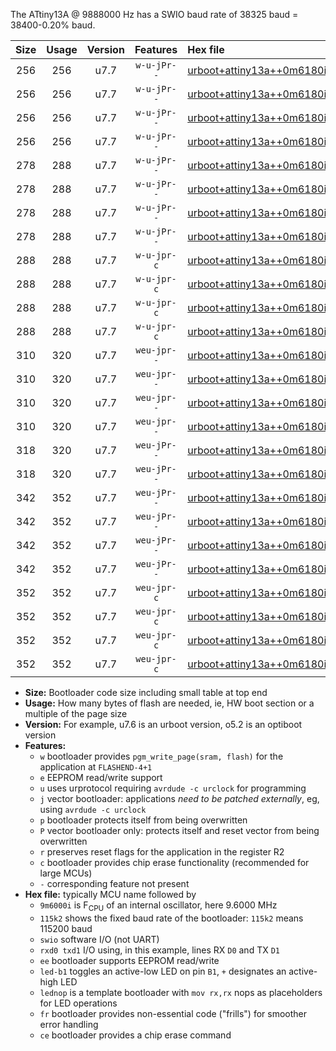 The ATtiny13A @ 9888000 Hz has a SWIO baud rate of 38325 baud = 38400-0.20% baud.

|Size|Usage|Version|Features|Hex file|
|:-:|:-:|:-:|:-:|:--|
|256|256|u7.7|`w-u-jPr--`|[urboot+attiny13a++0m6180i++++2k4_swio_rxb0_txb1_led+b2.hex](https://raw.githubusercontent.com/stefanrueger/urboot.hex/main/mcus/attiny13a/internal_oscillator/fint++0m6180_Hz/br++++2k4_bps/urboot+attiny13a++0m6180i++++2k4_swio_rxb0_txb1_led+b2.hex)|
|256|256|u7.7|`w-u-jPr--`|[urboot+attiny13a++0m6180i++++2k4_swio_rxb0_txb1_lednop.hex](https://raw.githubusercontent.com/stefanrueger/urboot.hex/main/mcus/attiny13a/internal_oscillator/fint++0m6180_Hz/br++++2k4_bps/urboot+attiny13a++0m6180i++++2k4_swio_rxb0_txb1_lednop.hex)|
|256|256|u7.7|`w-u-jPr--`|[urboot+attiny13a++0m6180i++++2k4_swio_rxb1_txb0_led+b2.hex](https://raw.githubusercontent.com/stefanrueger/urboot.hex/main/mcus/attiny13a/internal_oscillator/fint++0m6180_Hz/br++++2k4_bps/urboot+attiny13a++0m6180i++++2k4_swio_rxb1_txb0_led+b2.hex)|
|256|256|u7.7|`w-u-jPr--`|[urboot+attiny13a++0m6180i++++2k4_swio_rxb1_txb0_lednop.hex](https://raw.githubusercontent.com/stefanrueger/urboot.hex/main/mcus/attiny13a/internal_oscillator/fint++0m6180_Hz/br++++2k4_bps/urboot+attiny13a++0m6180i++++2k4_swio_rxb1_txb0_lednop.hex)|
|278|288|u7.7|`w-u-jPr--`|[urboot+attiny13a++0m6180i++++2k4_swio_rxb0_txb1_led+b2_fr.hex](https://raw.githubusercontent.com/stefanrueger/urboot.hex/main/mcus/attiny13a/internal_oscillator/fint++0m6180_Hz/br++++2k4_bps/urboot+attiny13a++0m6180i++++2k4_swio_rxb0_txb1_led+b2_fr.hex)|
|278|288|u7.7|`w-u-jPr--`|[urboot+attiny13a++0m6180i++++2k4_swio_rxb0_txb1_lednop_fr.hex](https://raw.githubusercontent.com/stefanrueger/urboot.hex/main/mcus/attiny13a/internal_oscillator/fint++0m6180_Hz/br++++2k4_bps/urboot+attiny13a++0m6180i++++2k4_swio_rxb0_txb1_lednop_fr.hex)|
|278|288|u7.7|`w-u-jPr--`|[urboot+attiny13a++0m6180i++++2k4_swio_rxb1_txb0_led+b2_fr.hex](https://raw.githubusercontent.com/stefanrueger/urboot.hex/main/mcus/attiny13a/internal_oscillator/fint++0m6180_Hz/br++++2k4_bps/urboot+attiny13a++0m6180i++++2k4_swio_rxb1_txb0_led+b2_fr.hex)|
|278|288|u7.7|`w-u-jPr--`|[urboot+attiny13a++0m6180i++++2k4_swio_rxb1_txb0_lednop_fr.hex](https://raw.githubusercontent.com/stefanrueger/urboot.hex/main/mcus/attiny13a/internal_oscillator/fint++0m6180_Hz/br++++2k4_bps/urboot+attiny13a++0m6180i++++2k4_swio_rxb1_txb0_lednop_fr.hex)|
|288|288|u7.7|`w-u-jpr-c`|[urboot+attiny13a++0m6180i++++2k4_swio_rxb0_txb1_led+b2_fr_ce.hex](https://raw.githubusercontent.com/stefanrueger/urboot.hex/main/mcus/attiny13a/internal_oscillator/fint++0m6180_Hz/br++++2k4_bps/urboot+attiny13a++0m6180i++++2k4_swio_rxb0_txb1_led+b2_fr_ce.hex)|
|288|288|u7.7|`w-u-jpr-c`|[urboot+attiny13a++0m6180i++++2k4_swio_rxb0_txb1_lednop_fr_ce.hex](https://raw.githubusercontent.com/stefanrueger/urboot.hex/main/mcus/attiny13a/internal_oscillator/fint++0m6180_Hz/br++++2k4_bps/urboot+attiny13a++0m6180i++++2k4_swio_rxb0_txb1_lednop_fr_ce.hex)|
|288|288|u7.7|`w-u-jpr-c`|[urboot+attiny13a++0m6180i++++2k4_swio_rxb1_txb0_led+b2_fr_ce.hex](https://raw.githubusercontent.com/stefanrueger/urboot.hex/main/mcus/attiny13a/internal_oscillator/fint++0m6180_Hz/br++++2k4_bps/urboot+attiny13a++0m6180i++++2k4_swio_rxb1_txb0_led+b2_fr_ce.hex)|
|288|288|u7.7|`w-u-jpr-c`|[urboot+attiny13a++0m6180i++++2k4_swio_rxb1_txb0_lednop_fr_ce.hex](https://raw.githubusercontent.com/stefanrueger/urboot.hex/main/mcus/attiny13a/internal_oscillator/fint++0m6180_Hz/br++++2k4_bps/urboot+attiny13a++0m6180i++++2k4_swio_rxb1_txb0_lednop_fr_ce.hex)|
|310|320|u7.7|`weu-jpr--`|[urboot+attiny13a++0m6180i++++2k4_swio_rxb0_txb1_ee_led+b2.hex](https://raw.githubusercontent.com/stefanrueger/urboot.hex/main/mcus/attiny13a/internal_oscillator/fint++0m6180_Hz/br++++2k4_bps/urboot+attiny13a++0m6180i++++2k4_swio_rxb0_txb1_ee_led+b2.hex)|
|310|320|u7.7|`weu-jpr--`|[urboot+attiny13a++0m6180i++++2k4_swio_rxb0_txb1_ee_lednop.hex](https://raw.githubusercontent.com/stefanrueger/urboot.hex/main/mcus/attiny13a/internal_oscillator/fint++0m6180_Hz/br++++2k4_bps/urboot+attiny13a++0m6180i++++2k4_swio_rxb0_txb1_ee_lednop.hex)|
|310|320|u7.7|`weu-jpr--`|[urboot+attiny13a++0m6180i++++2k4_swio_rxb1_txb0_ee_led+b2.hex](https://raw.githubusercontent.com/stefanrueger/urboot.hex/main/mcus/attiny13a/internal_oscillator/fint++0m6180_Hz/br++++2k4_bps/urboot+attiny13a++0m6180i++++2k4_swio_rxb1_txb0_ee_led+b2.hex)|
|310|320|u7.7|`weu-jpr--`|[urboot+attiny13a++0m6180i++++2k4_swio_rxb1_txb0_ee_lednop.hex](https://raw.githubusercontent.com/stefanrueger/urboot.hex/main/mcus/attiny13a/internal_oscillator/fint++0m6180_Hz/br++++2k4_bps/urboot+attiny13a++0m6180i++++2k4_swio_rxb1_txb0_ee_lednop.hex)|
|318|320|u7.7|`weu-jPr--`|[urboot+attiny13a++0m6180i++++2k4_swio_rxb0_txb1_ee.hex](https://raw.githubusercontent.com/stefanrueger/urboot.hex/main/mcus/attiny13a/internal_oscillator/fint++0m6180_Hz/br++++2k4_bps/urboot+attiny13a++0m6180i++++2k4_swio_rxb0_txb1_ee.hex)|
|318|320|u7.7|`weu-jPr--`|[urboot+attiny13a++0m6180i++++2k4_swio_rxb1_txb0_ee.hex](https://raw.githubusercontent.com/stefanrueger/urboot.hex/main/mcus/attiny13a/internal_oscillator/fint++0m6180_Hz/br++++2k4_bps/urboot+attiny13a++0m6180i++++2k4_swio_rxb1_txb0_ee.hex)|
|342|352|u7.7|`weu-jPr--`|[urboot+attiny13a++0m6180i++++2k4_swio_rxb0_txb1_ee_led+b2_fr.hex](https://raw.githubusercontent.com/stefanrueger/urboot.hex/main/mcus/attiny13a/internal_oscillator/fint++0m6180_Hz/br++++2k4_bps/urboot+attiny13a++0m6180i++++2k4_swio_rxb0_txb1_ee_led+b2_fr.hex)|
|342|352|u7.7|`weu-jPr--`|[urboot+attiny13a++0m6180i++++2k4_swio_rxb0_txb1_ee_lednop_fr.hex](https://raw.githubusercontent.com/stefanrueger/urboot.hex/main/mcus/attiny13a/internal_oscillator/fint++0m6180_Hz/br++++2k4_bps/urboot+attiny13a++0m6180i++++2k4_swio_rxb0_txb1_ee_lednop_fr.hex)|
|342|352|u7.7|`weu-jPr--`|[urboot+attiny13a++0m6180i++++2k4_swio_rxb1_txb0_ee_led+b2_fr.hex](https://raw.githubusercontent.com/stefanrueger/urboot.hex/main/mcus/attiny13a/internal_oscillator/fint++0m6180_Hz/br++++2k4_bps/urboot+attiny13a++0m6180i++++2k4_swio_rxb1_txb0_ee_led+b2_fr.hex)|
|342|352|u7.7|`weu-jPr--`|[urboot+attiny13a++0m6180i++++2k4_swio_rxb1_txb0_ee_lednop_fr.hex](https://raw.githubusercontent.com/stefanrueger/urboot.hex/main/mcus/attiny13a/internal_oscillator/fint++0m6180_Hz/br++++2k4_bps/urboot+attiny13a++0m6180i++++2k4_swio_rxb1_txb0_ee_lednop_fr.hex)|
|352|352|u7.7|`weu-jpr-c`|[urboot+attiny13a++0m6180i++++2k4_swio_rxb0_txb1_ee_led+b2_fr_ce.hex](https://raw.githubusercontent.com/stefanrueger/urboot.hex/main/mcus/attiny13a/internal_oscillator/fint++0m6180_Hz/br++++2k4_bps/urboot+attiny13a++0m6180i++++2k4_swio_rxb0_txb1_ee_led+b2_fr_ce.hex)|
|352|352|u7.7|`weu-jpr-c`|[urboot+attiny13a++0m6180i++++2k4_swio_rxb0_txb1_ee_lednop_fr_ce.hex](https://raw.githubusercontent.com/stefanrueger/urboot.hex/main/mcus/attiny13a/internal_oscillator/fint++0m6180_Hz/br++++2k4_bps/urboot+attiny13a++0m6180i++++2k4_swio_rxb0_txb1_ee_lednop_fr_ce.hex)|
|352|352|u7.7|`weu-jpr-c`|[urboot+attiny13a++0m6180i++++2k4_swio_rxb1_txb0_ee_led+b2_fr_ce.hex](https://raw.githubusercontent.com/stefanrueger/urboot.hex/main/mcus/attiny13a/internal_oscillator/fint++0m6180_Hz/br++++2k4_bps/urboot+attiny13a++0m6180i++++2k4_swio_rxb1_txb0_ee_led+b2_fr_ce.hex)|
|352|352|u7.7|`weu-jpr-c`|[urboot+attiny13a++0m6180i++++2k4_swio_rxb1_txb0_ee_lednop_fr_ce.hex](https://raw.githubusercontent.com/stefanrueger/urboot.hex/main/mcus/attiny13a/internal_oscillator/fint++0m6180_Hz/br++++2k4_bps/urboot+attiny13a++0m6180i++++2k4_swio_rxb1_txb0_ee_lednop_fr_ce.hex)|

- **Size:** Bootloader code size including small table at top end
- **Usage:** How many bytes of flash are needed, ie, HW boot section or a multiple of the page size
- **Version:** For example, u7.6 is an urboot version, o5.2 is an optiboot version
- **Features:**
  + `w` bootloader provides `pgm_write_page(sram, flash)` for the application at `FLASHEND-4+1`
  + `e` EEPROM read/write support
  + `u` uses urprotocol requiring `avrdude -c urclock` for programming
  + `j` vector bootloader: applications *need to be patched externally*, eg, using `avrdude -c urclock`
  + `p` bootloader protects itself from being overwritten
  + `P` vector bootloader only: protects itself and reset vector from being overwritten
  + `r` preserves reset flags for the application in the register R2
  + `c` bootloader provides chip erase functionality (recommended for large MCUs)
  + `-` corresponding feature not present
- **Hex file:** typically MCU name followed by
  + `9m6000i` is F<sub>CPU</sub> of an internal oscillator, here 9.6000 MHz
  + `115k2` shows the fixed baud rate of the bootloader: `115k2` means 115200 baud
  + `swio` software I/O (not UART)
  + `rxd0 txd1` I/O using, in this example, lines RX `D0` and TX `D1`
  + `ee` bootloader supports EEPROM read/write
  + `led-b1` toggles an active-low LED on pin `B1`, `+` designates an active-high LED
  + `lednop` is a template bootloader with `mov rx,rx` nops as placeholders for LED operations
  + `fr` bootloader provides non-essential code ("frills") for smoother error handling
  + `ce` bootloader provides a chip erase command
